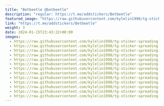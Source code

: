 ```yaml
---
title: "Betbeetle @betbeetle"
description: "regular: https://t.me/addstickers/Betbeetle"
featured_image: "https://raw.githubusercontent.com/kylelin1998/tg-sticker-spreading-worldwide-images/main/img/060fe011-4b1a-4774-a5c5-4494fc2f0807.jpg"
link: "https://t.me/addstickers/Betbeetle"
weight: 3
date: 2024-01-15T23:43:22+08:00
images:
  - https://raw.githubusercontent.com/kylelin1998/tg-sticker-spreading-worldwide-images/main/img/060fe011-4b1a-4774-a5c5-4494fc2f0807.jpg
  - https://raw.githubusercontent.com/kylelin1998/tg-sticker-spreading-worldwide-images/main/img/ac7d4da1-f875-4cf9-bb3a-6c3c01af3eda.jpg
  - https://raw.githubusercontent.com/kylelin1998/tg-sticker-spreading-worldwide-images/main/img/0ad6d402-36e5-4bda-9bfb-9a9864b76f7b.jpg
  - https://raw.githubusercontent.com/kylelin1998/tg-sticker-spreading-worldwide-images/main/img/21b71c3d-55a5-43f6-9a25-102521454d1c.jpg
  - https://raw.githubusercontent.com/kylelin1998/tg-sticker-spreading-worldwide-images/main/img/63263b74-7d8d-42d4-9be0-dd1fdca5cd8b.jpg
  - https://raw.githubusercontent.com/kylelin1998/tg-sticker-spreading-worldwide-images/main/img/f94e0371-7ece-4687-be08-4b384ab91103.jpg
  - https://raw.githubusercontent.com/kylelin1998/tg-sticker-spreading-worldwide-images/main/img/478c8332-edbf-4c8c-be57-64c210eaf07e.jpg
  - https://raw.githubusercontent.com/kylelin1998/tg-sticker-spreading-worldwide-images/main/img/73dcf49e-c86c-4eb1-82db-2ef9e3cd31f0.jpg
  - https://raw.githubusercontent.com/kylelin1998/tg-sticker-spreading-worldwide-images/main/img/42b1c49b-1eed-4f7b-b37a-38142b1b704d.jpg
  - https://raw.githubusercontent.com/kylelin1998/tg-sticker-spreading-worldwide-images/main/img/5205c735-ef87-4c97-857d-e3e3728a646e.jpg
  - https://raw.githubusercontent.com/kylelin1998/tg-sticker-spreading-worldwide-images/main/img/1268d7ed-4446-4b06-bd91-08c8757812f0.jpg
  - https://raw.githubusercontent.com/kylelin1998/tg-sticker-spreading-worldwide-images/main/img/f4729c8d-17a0-4488-a6b1-525a207fb366.jpg
  - https://raw.githubusercontent.com/kylelin1998/tg-sticker-spreading-worldwide-images/main/img/dff0f6e2-11f2-4583-9af2-5a378f70976f.jpg
---
```

